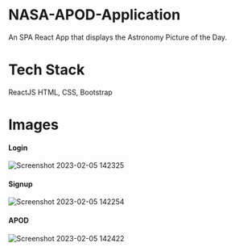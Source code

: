# NASA-APOD-Application

An SPA React App that displays the Astronomy Picture of the Day. 


# Tech Stack

ReactJS 
HTML, CSS, Bootstrap

# Images
#### Login
![Screenshot 2023-02-05 142325](https://user-images.githubusercontent.com/85697658/216810156-aa6941af-a58d-4773-b9d8-42c65961b566.png)

#### Signup
![Screenshot 2023-02-05 142254](https://user-images.githubusercontent.com/85697658/216810166-bc6d7344-a06e-41fa-9b7c-792021ac2189.png)

#### APOD
![Screenshot 2023-02-05 142422](https://user-images.githubusercontent.com/85697658/216810172-672c630b-6055-4235-b38f-147a0fdc873f.png)

